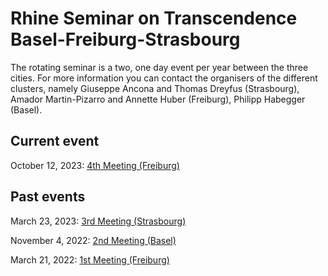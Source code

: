 <html>
<body>
<h1>Rhine Seminar on Transcendence Basel-Freiburg-Strasbourg</h1>
<p>The rotating seminar is a two, one day event per year between the three cities. For more information you can contact the organisers of the different clusters, namely
Giuseppe Ancona and Thomas Dreyfus (Strasbourg), Amador Martin-Pizarro and Annette Huber (Freiburg), Philipp Habegger (Basel). </p>
</body>

<body> 
<h2> Current event</h2> 
<p>October 12, 2023: <a href="https://rhine-transcendence.github.io/meeting4">4th Meeting (Freiburg)</a>  </p>
<h2>Past events</h2>
<p>March 23, 2023: <a href="https://rhine-transcendence.github.io/meeting3">3rd Meeting (Strasbourg)</a></p>
<p>November 4, 2022: <a href="https://rhine-transcendence.github.io/meeting2">2nd Meeting (Basel)</a></p>
<p>March 21, 2022: <a href="https://rhine-transcendence.github.io/meeting1">1st Meeting (Freiburg)</a></p>  
</body>  

  
</html>
